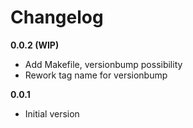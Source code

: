 # Changelog

**0.0.2 (WIP)**
- Add Makefile, versionbump possibility
- Rework tag name for versionbump

**0.0.1**
- Initial version
